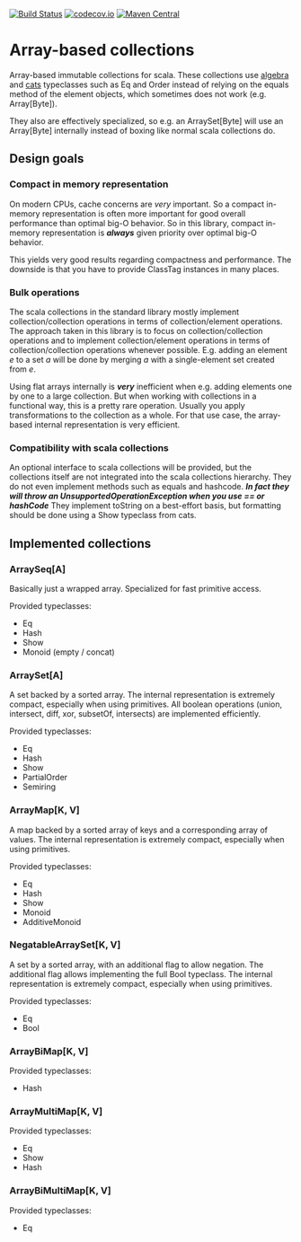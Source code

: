 [![Build Status](https://travis-ci.org/rklaehn/abc.png)](https://travis-ci.org/rklaehn/abc)
[![codecov.io](http://codecov.io/github/rklaehn/abc/coverage.svg?branch=master)](http://codecov.io/github/rklaehn/abc?branch=master)
[![Maven Central](https://maven-badges.herokuapp.com/maven-central/com.rklaehn/abc_2.11/badge.svg)](https://maven-badges.herokuapp.com/maven-central/com.rklaehn/abc_2.11)

# Array-based collections

Array-based immutable collections for scala. These collections use [algebra](https://github.com/non/algebra) and [cats](https://github.com/non/cats) typeclasses such as Eq and Order instead of relying on the equals method of the element objects, which sometimes does not work (e.g. Array[Byte]).

They also are effectively specialized, so e.g. an ArraySet[Byte] will use an Array[Byte] internally instead of boxing like normal scala collections do.

## Design goals

### Compact in memory representation

On modern CPUs, cache concerns are *very* important. So a compact in-memory representation is often more 
important for good overall performance than optimal big-O behavior. So in this library, compact in-memory representation
is ***always*** given priority over optimal big-O behavior.

This yields very good results regarding compactness and performance. The downside is that you have to provide ClassTag instances in many places.

### Bulk operations

The scala collections in the standard library mostly implement collection/collection operations in terms of
collection/element operations. The approach taken in this library is to focus on collection/collection
operations and to implement collection/element operations in terms of collection/collection operations
whenever possible. E.g. adding an element *e* to a set *a* will be done by merging *a* with a
single-element set created from *e*.

Using flat arrays internally is ***very*** inefficient when e.g. adding elements one by one to a large collection. But when working with collections in a functional way, this is a pretty rare operation. Usually you apply transformations to the collection as a whole. For that use case, the array-based internal representation is very efficient.

### Compatibility with scala collections

An optional interface to scala collections will be provided, but the collections itself are not integrated
into the scala collections hierarchy. They do not even implement methods such as equals and hashcode. ***In fact they will throw an UnsupportedOperationException when you use == or hashCode***
They implement toString on a best-effort basis, but formatting should be done using a Show typeclass from cats.

## Implemented collections

### ArraySeq[A]

Basically just a wrapped array. Specialized for fast primitive access.

Provided typeclasses:

- Eq
- Hash
- Show
- Monoid (empty / concat)

### ArraySet[A]

A set backed by a sorted array. The internal representation is extremely compact, especially when using primitives. All boolean operations (union, intersect, diff, xor, subsetOf, intersects) are implemented efficiently.

Provided typeclasses:

- Eq
- Hash
- Show
- PartialOrder
- Semiring

### ArrayMap[K, V]

A map backed by a sorted array of keys and a corresponding array of values. The internal representation is extremely compact, especially when using primitives. 

Provided typeclasses:

- Eq
- Hash
- Show
- Monoid
- AdditiveMonoid

### NegatableArraySet[K, V]

A set by a sorted array, with an additional flag to allow negation. The additional flag allows implementing the full Bool typeclass. The internal representation is extremely compact, especially when using primitives.

Provided typeclasses:

- Eq
- Bool

### ArrayBiMap[K, V]

Provided typeclasses:

- Hash

### ArrayMultiMap[K, V]

Provided typeclasses:

- Eq
- Show
- Hash

### ArrayBiMultiMap[K, V]

Provided typeclasses:

- Eq

